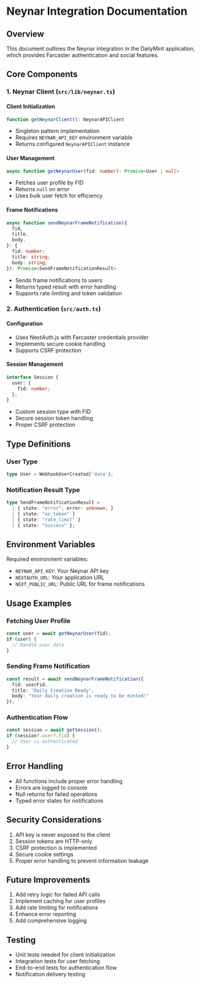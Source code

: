 # Neynar Integration Documentation

## Overview
This document outlines the Neynar integration in the DailyMint application, which provides Farcaster authentication and social features.

## Core Components

### 1. Neynar Client (`src/lib/neynar.ts`)

#### Client Initialization
```typescript
function getNeynarClient(): NeynarAPIClient
```
- Singleton pattern implementation
- Requires `NEYNAR_API_KEY` environment variable
- Returns configured `NeynarAPIClient` instance

#### User Management
```typescript
async function getNeynarUser(fid: number): Promise<User | null>
```
- Fetches user profile by FID
- Returns `null` on error
- Uses bulk user fetch for efficiency

#### Frame Notifications
```typescript
async function sendNeynarFrameNotification({
  fid,
  title,
  body,
}: {
  fid: number;
  title: string;
  body: string;
}): Promise<SendFrameNotificationResult>
```
- Sends frame notifications to users
- Returns typed result with error handling
- Supports rate limiting and token validation

### 2. Authentication (`src/auth.ts`)

#### Configuration
- Uses NextAuth.js with Farcaster credentials provider
- Implements secure cookie handling
- Supports CSRF protection

#### Session Management
```typescript
interface Session {
  user: {
    fid: number;
  };
}
```
- Custom session type with FID
- Secure session token handling
- Proper CSRF protection

## Type Definitions

### User Type
```typescript
type User = WebhookUserCreated['data'];
```

### Notification Result Type
```typescript
type SendFrameNotificationResult =
  | { state: "error"; error: unknown; }
  | { state: "no_token" }
  | { state: "rate_limit" }
  | { state: "success" };
```

## Environment Variables
Required environment variables:
- `NEYNAR_API_KEY`: Your Neynar API key
- `NEXTAUTH_URL`: Your application URL
- `NEXT_PUBLIC_URL`: Public URL for frame notifications

## Usage Examples

### Fetching User Profile
```typescript
const user = await getNeynarUser(fid);
if (user) {
  // Handle user data
}
```

### Sending Frame Notification
```typescript
const result = await sendNeynarFrameNotification({
  fid: userFid,
  title: "Daily Creation Ready",
  body: "Your daily creation is ready to be minted!"
});
```

### Authentication Flow
```typescript
const session = await getSession();
if (session?.user?.fid) {
  // User is authenticated
}
```

## Error Handling
- All functions include proper error handling
- Errors are logged to console
- Null returns for failed operations
- Typed error states for notifications

## Security Considerations
1. API key is never exposed to the client
2. Session tokens are HTTP-only
3. CSRF protection is implemented
4. Secure cookie settings
5. Proper error handling to prevent information leakage

## Future Improvements
1. Add retry logic for failed API calls
2. Implement caching for user profiles
3. Add rate limiting for notifications
4. Enhance error reporting
5. Add comprehensive logging

## Testing
- Unit tests needed for client initialization
- Integration tests for user fetching
- End-to-end tests for authentication flow
- Notification delivery testing 